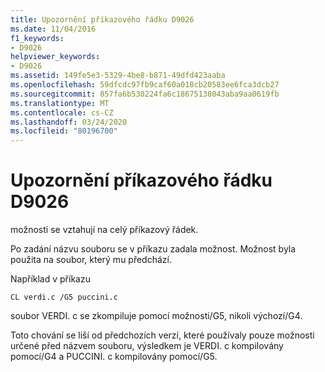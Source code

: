 ```yaml
---
title: Upozornění příkazového řádku D9026
ms.date: 11/04/2016
f1_keywords:
- D9026
helpviewer_keywords:
- D9026
ms.assetid: 149fe5e3-5329-4be8-b871-49dfd423aaba
ms.openlocfilehash: 59dfcdc97fb9caf60a018cb20583ee6fca3dcb27
ms.sourcegitcommit: 857fa6b530224fa6c18675138043aba9aa0619fb
ms.translationtype: MT
ms.contentlocale: cs-CZ
ms.lasthandoff: 03/24/2020
ms.locfileid: "80196700"
---
```

# <a name="command-line-warning-d9026"></a>Upozornění příkazového řádku D9026

možnosti se vztahují na celý příkazový řádek.

Po zadání názvu souboru se v příkazu zadala možnost. Možnost byla použita na soubor, který mu předchází.

Například v příkazu

```
CL verdi.c /G5 puccini.c
```

soubor VERDI. c se zkompiluje pomocí možnosti/G5, nikoli výchozí/G4.

Toto chování se liší od předchozích verzí, které používaly pouze možnosti určené před názvem souboru, výsledkem je VERDI. c kompilovány pomocí/G4 a PUCCINI. c kompilovány pomocí/G5.
